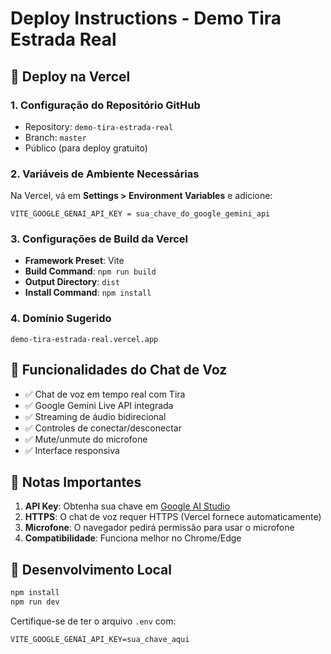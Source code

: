 # Deploy Instructions - Demo Tira Estrada Real

## 🚀 Deploy na Vercel

### 1. Configuração do Repositório GitHub
- Repository: `demo-tira-estrada-real`
- Branch: `master`
- Público (para deploy gratuito)

### 2. Variáveis de Ambiente Necessárias

Na Vercel, vá em **Settings > Environment Variables** e adicione:

```
VITE_GOOGLE_GENAI_API_KEY = sua_chave_do_google_gemini_api
```

### 3. Configurações de Build da Vercel

- **Framework Preset**: Vite
- **Build Command**: `npm run build`
- **Output Directory**: `dist`
- **Install Command**: `npm install`

### 4. Domínio Sugerido
```
demo-tira-estrada-real.vercel.app
```

## 🎤 Funcionalidades do Chat de Voz

- ✅ Chat de voz em tempo real com Tira
- ✅ Google Gemini Live API integrada
- ✅ Streaming de áudio bidirecional
- ✅ Controles de conectar/desconectar
- ✅ Mute/unmute do microfone
- ✅ Interface responsiva

## 📝 Notas Importantes

1. **API Key**: Obtenha sua chave em [Google AI Studio](https://aistudio.google.com/)
2. **HTTPS**: O chat de voz requer HTTPS (Vercel fornece automaticamente)
3. **Microfone**: O navegador pedirá permissão para usar o microfone
4. **Compatibilidade**: Funciona melhor no Chrome/Edge

## 🔧 Desenvolvimento Local

```bash
npm install
npm run dev
```

Certifique-se de ter o arquivo `.env` com:
```
VITE_GOOGLE_GENAI_API_KEY=sua_chave_aqui
```